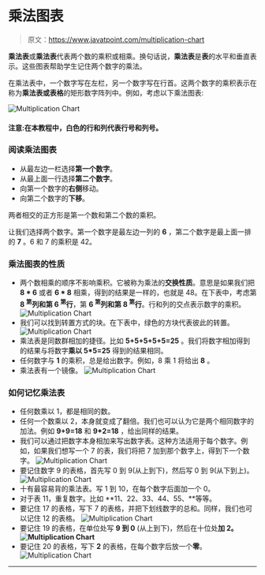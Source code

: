 # 乘法图表

> 原文：<https://www.javatpoint.com/multiplication-chart>

**乘法表**或**乘法表**代表两个数的乘积或相乘。换句话说，**乘法表**是**表**的水平和垂直表示。这些图表帮助学生记住两个数字的乘法。

在乘法表中，一个数字写在左栏，另一个数字写在行首。这两个数字的乘积表示在称为**乘法表或表格**的矩形数字阵列中。例如，考虑以下乘法图表:

![Multiplication Chart](img/849f3b6eced4bdfdce3dd337ff388eb7.png)

#### 注意:在本教程中，白色的行和列代表行号和列号。

### 阅读乘法图表

*   从最左边一栏选择**第一个数字**。
*   从最上面一行选择**第二个数字**。
*   向第一个数字的**右侧**移动。
*   向第二个数字的**下移**。

两者相交的正方形是第一个数和第二个数的乘积。

让我们选择两个数字。第一个数字是最左边一列的 **6** ，第二个数字是最上面一排的 **7** 。6 和 7 的乘积是 42。

### 乘法图表的性质

*   两个数相乘的顺序不影响乘积。它被称为乘法的**交换性质**。意思是如果我们把 **8 * 6** 或者 **6 * 8** 相乘，得到的结果是一样的，也就是 48。在下表中，考虑第 **8 <sup>第</sup>列和第 6 <sup>第</sup>行**，第 **6 <sup>第</sup>列和第 8 <sup>第</sup>行**。行和列的交点表示数字的乘积。
    ![Multiplication Chart](img/be6d59a0275a51da93d1831b0ed59db6.png)
*   我们可以找到转置方式的块。在下表中，绿色的方块代表彼此的转置。
    ![Multiplication Chart](img/418200ae6ea7075b2e3934b24eab8576.png)
*   乘法表是同数群相加的捷径。比如 **5+5+5+5+5=25** 。我们将数字相加得到的结果与将数字**乘以 5*5=25** 得到的结果相同。
*   任何数字与 **1** 的乘积，总是给出数字。例如，8 乘 1 将给出 **8** 。
*   乘法表有一个镜像。
    ![Multiplication Chart](img/513075f37f4939bb68d48423c40f6524.png)

### 如何记忆乘法表

*   任何数乘以 1，都是相同的数。
*   任何一个数乘以 2，本身就变成了翻倍。我们也可以认为它是两个相同数字的加法。例如 **9+9=18** 和 **9*2=18** ，给出同样的结果。
*   我们可以通过把数字本身相加来写出数字表。这种方法适用于每个数字。例如，如果我们想写一个 7 的表，我们将把 7 加到那个数字上，得到下一个数字。
    ![Multiplication Chart](img/9107ea166daeff5a63ba5f6569a6b537.png)
*   要记住数字 9 的表格，首先写 0 到 9(从上到下)，然后写 0 到 9(从下到上)。
    ![Multiplication Chart](img/be92084d55b6a123e6316d7d21075a98.png)
*   十有最容易背的乘法表。写 1 到 10，在每个数字后面加一个 0。
*   对于表 11，重复数字。比如 **11、22、33、44、55、**等等。
*   要记住 17 的表格，写下 7 的表格，并把下划线数字的总和。同样，我们也可以记住 12 的表格。
    ![Multiplication Chart](img/76d74b047afe3d0d7d9553fa6cbf5d66.png)
*   要记住 19 的表格，在单位处写 **9 到 0** (从上到下)，然后在十位处**加 2。
    ![Multiplication Chart](img/b6c578b844cdab6869198568bcad5d1e.png)**
*   要记住 20 的表格，写下 **2** 的表格，在每个数字后放一个**零**。
    ![Multiplication Chart](img/b896bbd9ba12078cf366831b72f8533d.png)

* * *